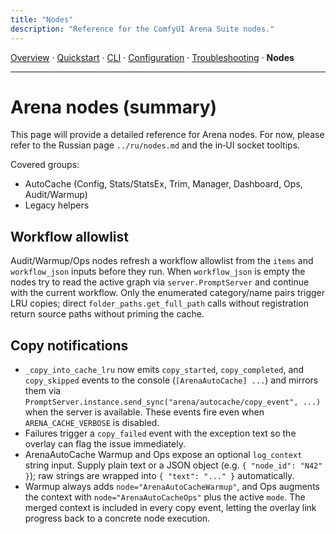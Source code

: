 ```yaml
---
title: "Nodes"
description: "Reference for the ComfyUI Arena Suite nodes."
---
```


[Overview](index.md) · [Quickstart](quickstart.md) · [CLI](cli.md) · [Configuration](config.md) · [Troubleshooting](troubleshooting.md) · **Nodes**

---

# Arena nodes (summary)

This page will provide a detailed reference for Arena nodes. For now, please refer to the Russian page `../ru/nodes.md` and the in‑UI socket tooltips.

Covered groups:
- AutoCache (Config, Stats/StatsEx, Trim, Manager, Dashboard, Ops, Audit/Warmup)
- Legacy helpers

## Workflow allowlist

Audit/Warmup/Ops nodes refresh a workflow allowlist from the `items` and `workflow_json` inputs before they run. When `workflow_json` is empty the nodes try to read the active graph via `server.PromptServer` and continue with the current workflow. Only the enumerated category/name pairs trigger LRU copies; direct `folder_paths.get_full_path` calls without registration return source paths without priming the cache.

## Copy notifications

- `_copy_into_cache_lru` now emits `copy_started`, `copy_completed`, and `copy_skipped` events to the console (`[ArenaAutoCache] ...`) and mirrors them via `PromptServer.instance.send_sync("arena/autocache/copy_event", ...)` when the server is available. These events fire even when `ARENA_CACHE_VERBOSE` is disabled.
- Failures trigger a `copy_failed` event with the exception text so the overlay can flag the issue immediately.
- ArenaAutoCache Warmup and Ops expose an optional `log_context` string input. Supply plain text or a JSON object (e.g. `{ "node_id": "N42" }`); raw strings are wrapped into `{ "text": "..." }` automatically.
- Warmup always adds `node="ArenaAutoCacheWarmup"`, and Ops augments the context with `node="ArenaAutoCacheOps"` plus the active `mode`. The merged context is included in every copy event, letting the overlay link progress back to a concrete node execution.

